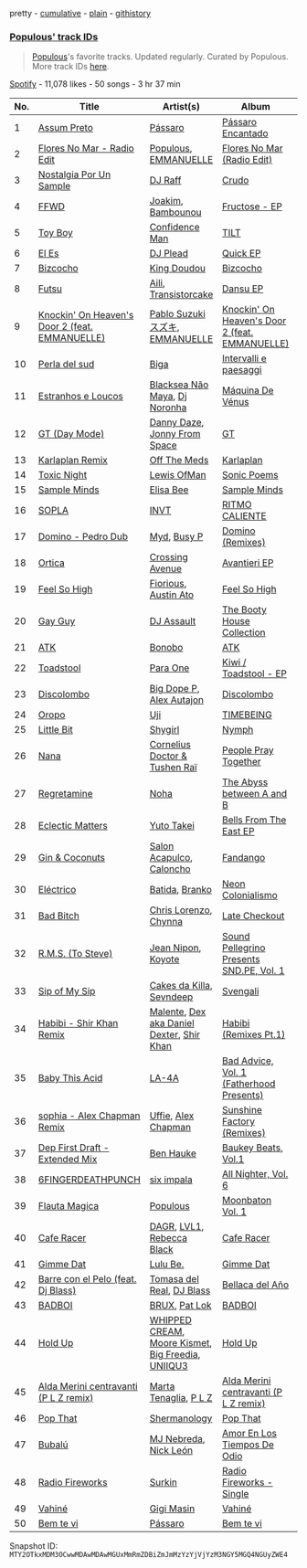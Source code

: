 pretty - [cumulative](/playlists/cumulative/37i9dQZF1DWWye7T9y0Pwf.md) - [plain](/playlists/plain/37i9dQZF1DWWye7T9y0Pwf) - [githistory](https://github.githistory.xyz/mackorone/spotify-playlist-archive/blob/main/playlists/plain/37i9dQZF1DWWye7T9y0Pwf)

### [Populous' track IDs](https://open.spotify.com/playlist/37i9dQZF1DWWye7T9y0Pwf)

> <a href="spotify:artist:5Uy8Skuxzxf38jMDTndKIU">Populous</a>'s favorite tracks\. Updated regularly\. Curated by Populous\. More track IDs <a href="spotify:genre:track\_id">here</a>.

[Spotify](https://open.spotify.com/user/spotify) - 11,078 likes - 50 songs - 3 hr 37 min

| No. | Title | Artist(s) | Album | Length |
|---|---|---|---|---|
| 1 | [Assum Preto](https://open.spotify.com/track/7KYHarhxOxAN69XTfSRpyD) | [Pássaro](https://open.spotify.com/artist/1gZOnfJzeHdmizwvHZ6UVt) | [Pássaro Encantado](https://open.spotify.com/album/2QWa29SjwokPvTkBOdX8TS) | 4:04 |
| 2 | [Flores No Mar \- Radio Edit](https://open.spotify.com/track/7Bi5S5rbQIGe57Ckq95AR1) | [Populous](https://open.spotify.com/artist/5Uy8Skuxzxf38jMDTndKIU), [EMMANUELLE](https://open.spotify.com/artist/1C2Gz0VQuVWtaLWd54ujI5) | [Flores No Mar \(Radio Edit\)](https://open.spotify.com/album/13pN5e0Jmu4CiQFJPHLJ4S) | 4:23 |
| 3 | [Nostalgia Por Un Sample](https://open.spotify.com/track/3yKqPv9Zx1TiGzjSRJA81v) | [DJ Raff](https://open.spotify.com/artist/1yBSX25jjXRF6KqAKGygy2) | [Crudo](https://open.spotify.com/album/0F1RaPxQgDjehNKunqR0GU) | 3:39 |
| 4 | [FFWD](https://open.spotify.com/track/3vJKeHEpKHHmSwIKEv5z1e) | [Joakim](https://open.spotify.com/artist/5af6HkEomDP7dKLugVmMmk), [Bambounou](https://open.spotify.com/artist/48P6su5lHrVCZtJVXMjJnX) | [Fructose \- EP](https://open.spotify.com/album/2b362Qp440hR9IFAqqgmat) | 5:40 |
| 5 | [Toy Boy](https://open.spotify.com/track/6qeUBkdeKrKg0d1zQ2gjpd) | [Confidence Man](https://open.spotify.com/artist/0RwXnFrEoI8tltFvYpJgP6) | [TILT](https://open.spotify.com/album/0X9CpcnwoPgzznLDDGx8PI) | 3:30 |
| 6 | [El Es](https://open.spotify.com/track/57PPncVwuda48YRxr24baj) | [DJ Plead](https://open.spotify.com/artist/3srk7xv520Ls9D09QMpEJg) | [Quick EP](https://open.spotify.com/album/3CUx8j4SgUTrS3CE9dudyS) | 5:49 |
| 7 | [Bizcocho](https://open.spotify.com/track/1rhrWh3cspYJTSKVgb2nD9) | [King Doudou](https://open.spotify.com/artist/3aVceD1iZNjO7INFdXQaeZ) | [Bizcocho](https://open.spotify.com/album/4Ll2mFKEznFEbteBWlmQoK) | 3:12 |
| 8 | [Futsu](https://open.spotify.com/track/2RKcQLhcFGeT6FgE80u5Gh) | [Aili](https://open.spotify.com/artist/4hKrRKWY1mF3LTwGIMj99R), [Transistorcake](https://open.spotify.com/artist/27rHnUne52oEgvjxzT2pqy) | [Dansu EP](https://open.spotify.com/album/7kya3xU1FYxRB0r2tVTyyi) | 2:40 |
| 9 | [Knockin' On Heaven's Door 2 \(feat\. EMMANUELLE\)](https://open.spotify.com/track/1tf1LPCLyLFeZTg4OEjt3p) | [Pablo Suzuki スズキ](https://open.spotify.com/artist/1jTLoAuKfeNHUOJSsP00Wn), [EMMANUELLE](https://open.spotify.com/artist/1C2Gz0VQuVWtaLWd54ujI5) | [Knockin' On Heaven's Door 2 \(feat\. EMMANUELLE\)](https://open.spotify.com/album/2iGqYDiKE31XD94TA40U4Y) | 2:55 |
| 10 | [Perla del sud](https://open.spotify.com/track/5Y28aIC9MaF47nG85PsccN) | [Biga](https://open.spotify.com/artist/2coHyIFhSCN94FMca5qNy7) | [Intervalli e paesaggi](https://open.spotify.com/album/54h54COkTDwz8iFLHjUUr9) | 2:03 |
| 11 | [Estranhos e Loucos](https://open.spotify.com/track/5HQDUxRcPnS6FzeHIxTa8W) | [Blacksea Não Maya](https://open.spotify.com/artist/3RPy8OF8FziObefOU4CdgT), [Dj Noronha](https://open.spotify.com/artist/2R39LRXR6GRvijF3SHpTWb) | [Máquina De Vénus](https://open.spotify.com/album/0hEdecg5rYBdn7J0YfR1EG) | 2:44 |
| 12 | [GT \(Day Mode\)](https://open.spotify.com/track/7xRmZGfGvRdmCAUHHSBVMt) | [Danny Daze](https://open.spotify.com/artist/6xYBrFTJUOzyzMvhUiFHuB), [Jonny From Space](https://open.spotify.com/artist/6DDMnrPzjH1gAFHh07YkLn) | [GT](https://open.spotify.com/album/2qSeMxUK3BmkeELqnWCT6o) | 7:28 |
| 13 | [Karlaplan Remix](https://open.spotify.com/track/39rhDYzJpyY8tCymSwNX0A) | [Off The Meds](https://open.spotify.com/artist/6XHiqDJIKWxSMQLsjFsiFM) | [Karlaplan](https://open.spotify.com/album/06Kk4K3I7aXSSzZ0HWQh1r) | 5:57 |
| 14 | [Toxic Night](https://open.spotify.com/track/4Ji1y7I57VNsO3K7qy0lwy) | [Lewis OfMan](https://open.spotify.com/artist/1hkRfKGoJisJDbo6eSf1pg) | [Sonic Poems](https://open.spotify.com/album/61LDldyfICKlRKjauyeWdn) | 3:35 |
| 15 | [Sample Minds](https://open.spotify.com/track/4RywHmfGP2yzzYTxsCNQH1) | [Elisa Bee](https://open.spotify.com/artist/3S7HQV1qUD8yBppcFbsBfX) | [Sample Minds](https://open.spotify.com/album/0Ki1ujx7omMHN0Mah2Mn3t) | 4:57 |
| 16 | [SOPLA](https://open.spotify.com/track/2SucVQzopq1TspgQj8F1hY) | [INVT](https://open.spotify.com/artist/7iS41tYQBUyJsZYcxCse0D) | [RITMO CALIENTE](https://open.spotify.com/album/1Png7rMhioLxwKlPItYNzi) | 3:26 |
| 17 | [Domino \- Pedro Dub](https://open.spotify.com/track/1nnVUhdqHPwrfRqFrQDS5P) | [Myd](https://open.spotify.com/artist/3QFiymmbJlVBPpnrOatEAk), [Busy P](https://open.spotify.com/artist/3coXUO5EiwR37nzX4xWjIV) | [Domino \(Remixes\)](https://open.spotify.com/album/4kbcqVdWC9TKszTAnUse0E) | 4:43 |
| 18 | [Ortica](https://open.spotify.com/track/4RCZb77CaoHGtb8Gzj9lCu) | [Crossing Avenue](https://open.spotify.com/artist/4q5gHVc0CNtPrIB6TTujkr) | [Avantieri EP](https://open.spotify.com/album/6sXYLdyvvbSlKEkaPR79Qv) | 6:51 |
| 19 | [Feel So High](https://open.spotify.com/track/7bqutkAQ3I4UMY5TsLDkuA) | [Fiorious](https://open.spotify.com/artist/3pKgTa7RsVMksNX7ikwmor), [Austin Ato](https://open.spotify.com/artist/6sCrZwNbMhp1iahiiFQY66) | [Feel So High](https://open.spotify.com/album/6zAdJh76pLnhY0RDR6zwjL) | 3:49 |
| 20 | [Gay Guy](https://open.spotify.com/track/1Kdg3BeatkYnKzIz6Lxxhr) | [DJ Assault](https://open.spotify.com/artist/3yoyUFgb11DMp1KrsJoQZU) | [The Booty House Collection](https://open.spotify.com/album/5knyj8FdB73XAWGaCTXvIa) | 5:36 |
| 21 | [ATK](https://open.spotify.com/track/3AaGCSpUFAmtB1XGxz5IWk) | [Bonobo](https://open.spotify.com/artist/0cmWgDlu9CwTgxPhf403hb) | [ATK](https://open.spotify.com/album/1x8w8WymEDZWQ60O7qKGbH) | 4:05 |
| 22 | [Toadstool](https://open.spotify.com/track/0ql89CUGzDpXC8ndVhwqmA) | [Para One](https://open.spotify.com/artist/5MRONaryo2z75lLiuJ0NWJ) | [Kiwi / Toadstool \- EP](https://open.spotify.com/album/5CXhSn1l3BbvnkK37rvUgs) | 5:27 |
| 23 | [Discolombo](https://open.spotify.com/track/7l56isKTjtYOuf0ESVAKiy) | [Big Dope P](https://open.spotify.com/artist/0eebKLG13kCWzqNI1LItJe), [Alex Autajon](https://open.spotify.com/artist/5OA57ztYlNqNO02sjgjzTl) | [Discolombo](https://open.spotify.com/album/5HONGW7uTKZeCFnXTtms4U) | 3:30 |
| 24 | [Oropo](https://open.spotify.com/track/5spr7sDNbxaSRed80KxVCZ) | [Uji](https://open.spotify.com/artist/3BQDgh6CjxVXMhy00YEx3G) | [TIMEBEING](https://open.spotify.com/album/0LyRz7Sp3hw0I2MTKR0YCi) | 4:33 |
| 25 | [Little Bit](https://open.spotify.com/track/03yR4z1jANazJTWMjX3rtw) | [Shygirl](https://open.spotify.com/artist/3M3wTTCDwicRubwMyHyEDy) | [Nymph](https://open.spotify.com/album/3i4ZYO2l14kCTRzw90JmZ4) | 1:20 |
| 26 | [Nana](https://open.spotify.com/track/2bN40aJQHnM7RjwMulmEpw) | [Cornelius Doctor & Tushen Raï](https://open.spotify.com/artist/1j2w2mPCYgklKXKy0u3wTq) | [People Pray Together](https://open.spotify.com/album/0dUsbl680gdqOgbKoGzrwz) | 7:01 |
| 27 | [Regretamine](https://open.spotify.com/track/1s6aEJfk5FmFDigeCunqoD) | [Noha](https://open.spotify.com/artist/1zI6CaqXFicsizcZEqhxBJ) | [The Abyss between A and B](https://open.spotify.com/album/38N3eZH3Uy4QWx2dpNQB6K) | 7:23 |
| 28 | [Eclectic Matters](https://open.spotify.com/track/2tqfsHB81lJOKOtlT9hR8a) | [Yuto Takei](https://open.spotify.com/artist/10TSsHF5K9gA6mm8Xlpa9I) | [Bells From The East EP](https://open.spotify.com/album/2wh1ncWSyElq4R6aMxFXQC) | 6:09 |
| 29 | [Gin & Coconuts](https://open.spotify.com/track/5mkJw7rNC8zK9XxoWcGPZx) | [Salon Acapulco](https://open.spotify.com/artist/0Ah2vc4wnoDNFeCBRozIPJ), [Caloncho](https://open.spotify.com/artist/2z3KntXLyEF5Lvz1kpdBoA) | [Fandango](https://open.spotify.com/album/7582prpymNwIWu6uV4QgYW) | 4:11 |
| 30 | [Eléctrico](https://open.spotify.com/track/1AM19lNUr7Go1knNTmKXQc) | [Batida](https://open.spotify.com/artist/5rILRopfIgqH4Cg6Ean6AJ), [Branko](https://open.spotify.com/artist/0J4EYPhE5XrajiHR99Pyhl) | [Neon Colonialismo](https://open.spotify.com/album/5pC12pZRZM6p7Gy9ccu78M) | 3:20 |
| 31 | [Bad Bitch](https://open.spotify.com/track/1QPb3sFVfZlcrSHp9skszO) | [Chris Lorenzo](https://open.spotify.com/artist/7tm9Tuc70geXOOyKhtZHIj), [Chynna](https://open.spotify.com/artist/41TSOINjztNAFtwuGenWVA) | [Late Checkout](https://open.spotify.com/album/7EKYXT614EhSh5jLDUdFAj) | 4:48 |
| 32 | [R.M.S\. \(To Steve\)](https://open.spotify.com/track/2F6FlRRBY3trqHgczdmMAW) | [Jean Nipon](https://open.spotify.com/artist/0YSVsf3RS0Grm70tGrghn7), [Koyote](https://open.spotify.com/artist/6DGZ08lAFSlGJYsj8vylo3) | [Sound Pellegrino Presents SND.PE, Vol\. 1](https://open.spotify.com/album/5ZMmDjuKNONmSyQJamI6Q4) | 5:00 |
| 33 | [Sip of My Sip](https://open.spotify.com/track/7wlPEH29dlGMTwxAfuVeqV) | [Cakes da Killa](https://open.spotify.com/artist/6MoQZOH2KnQrJhVtO9VoXC), [Sevndeep](https://open.spotify.com/artist/2OEgfLq3e6ZmpKnb6O6Y7V) | [Svengali](https://open.spotify.com/album/2NqZ5jCcoAevfo62dyJKk5) | 3:18 |
| 34 | [Habibi \- Shir Khan Remix](https://open.spotify.com/track/1M74drRoLDw9dcGFI1shmS) | [Malente](https://open.spotify.com/artist/41QVz3Am9zs9dPX4Aaxbct), [Dex aka Daniel Dexter](https://open.spotify.com/artist/5eXZIrI1mFQ9j4IXOO9Ml3), [Shir Khan](https://open.spotify.com/artist/22Rbpv7Uc8pB1s9gJBJI4T) | [Habibi \(Remixes Pt.1\)](https://open.spotify.com/album/3bbmATBrtCw1HSLUItj64X) | 6:58 |
| 35 | [Baby This Acid](https://open.spotify.com/track/1latZD5s5IYS6izcP5YBIL) | [LA\-4A](https://open.spotify.com/artist/1LEQApFGJj7Mh7JTugQ5y8) | [Bad Advice, Vol\. 1 \(Fatherhood Presents\)](https://open.spotify.com/album/21zTjHzRUsmlqSYsNCXlhZ) | 5:30 |
| 36 | [sophia \- Alex Chapman Remix](https://open.spotify.com/track/6h7shXygvjO76S8K4w7CSR) | [Uffie](https://open.spotify.com/artist/2s6lxOYvvCvzpHtd3VyuMj), [Alex Chapman](https://open.spotify.com/artist/3c8wfedCs5BJGHcFyusyeh) | [Sunshine Factory \(Remixes\)](https://open.spotify.com/album/3itJjuakoKh9vUynd8N0Iv) | 2:50 |
| 37 | [Dep First Draft \- Extended Mix](https://open.spotify.com/track/2fLFMlD56yMvkbo3cV4EfX) | [Ben Hauke](https://open.spotify.com/artist/1aBDI4nH6OfAkNyUX08O2V) | [Baukey Beats, Vol.1](https://open.spotify.com/album/4Vf7cWF42OHvF3Y1FMIBq4) | 9:16 |
| 38 | [6FINGERDEATHPUNCH](https://open.spotify.com/track/2M7V4v4DUaPIlMSrCbB2U3) | [six impala](https://open.spotify.com/artist/5EtZGidUP0imIVaUwBo4GW) | [All Nighter, Vol\. 6](https://open.spotify.com/album/1Thi7GCXPtyG7NfXBOYCTS) | 2:44 |
| 39 | [Flauta Magica](https://open.spotify.com/track/4SZskM7pn7z0gAL7onqeI7) | [Populous](https://open.spotify.com/artist/5Uy8Skuxzxf38jMDTndKIU) | [Moonbaton Vol\. 1](https://open.spotify.com/album/3T5s9mE6LhH5KR5AlZAId8) | 2:22 |
| 40 | [Cafe Racer](https://open.spotify.com/track/472kQwl5Q4dn19oHkUvGhb) | [DAGR](https://open.spotify.com/artist/6jDxyPx376PtDCCWzo7OJi), [LVL1](https://open.spotify.com/artist/5cIVFxPSiXer2MuaoEATkJ), [Rebecca Black](https://open.spotify.com/artist/3Vl9fyKMIdLMswk8ai3mm9) | [Cafe Racer](https://open.spotify.com/album/71pOhDRYyDDP0XQXduI6ce) | 2:39 |
| 41 | [Gimme Dat](https://open.spotify.com/track/2v5eZAIW4MTEg8yEbAEB42) | [Lulu Be.](https://open.spotify.com/artist/2jM44QDqboAQRKbiIqHIoE) | [Gimme Dat](https://open.spotify.com/album/1YGtDYhozQoZASVBwaj5BY) | 2:37 |
| 42 | [Barre con el Pelo \(feat\. Dj Blass\)](https://open.spotify.com/track/0VBbbLKnpayQeBKZdYamhi) | [Tomasa del Real](https://open.spotify.com/artist/3Dz4sliAAIVOlALfHW9TtD), [DJ Blass](https://open.spotify.com/artist/1ZijgA5CMnToosMd24krUH) | [Bellaca del Año](https://open.spotify.com/album/5PQkVo8VxFjapE73WjI16a) | 3:18 |
| 43 | [BADBOI](https://open.spotify.com/track/1pKk7nVh4fGjI8k6t20PmX) | [BRUX](https://open.spotify.com/artist/05jtmvy7zPhTp4GQexPkXY), [Pat Lok](https://open.spotify.com/artist/3ZPRZDAAuBrvx1tsIjeFxh) | [BADBOI](https://open.spotify.com/album/1vpixBHNGprGXBkLsQofuN) | 3:16 |
| 44 | [Hold Up](https://open.spotify.com/track/6AxBhyZDlChhX1lNDGCf0P) | [WHIPPED CREAM](https://open.spotify.com/artist/5CMaNobmJYgXcfiT0zYOwi), [Moore Kismet](https://open.spotify.com/artist/50uPj85gZxHFuFOlNBnnr5), [Big Freedia](https://open.spotify.com/artist/2gyv1akuIB9fQvXoGSPaJr), [UNIIQU3](https://open.spotify.com/artist/5aR8qSaApKChlZvzB0Jfpx) | [Hold Up](https://open.spotify.com/album/6MmeK4J693NFnDma8cBVio) | 2:04 |
| 45 | [Alda Merini centravanti \(P L Z remix\)](https://open.spotify.com/track/6qkAgC5DqpAbJcymXfVqHS) | [Marta Tenaglia](https://open.spotify.com/artist/0WqwCCw0Rn6Egu9rFFPQNi), [P L Z](https://open.spotify.com/artist/04luWi32C7hkPkQAmAQVod) | [Alda Merini centravanti \(P L Z remix\)](https://open.spotify.com/album/3vcgOgauUJ16shgHMTcT5i) | 3:56 |
| 46 | [Pop That](https://open.spotify.com/track/1EpF7SUZOEdYXAJF6QC43Z) | [Shermanology](https://open.spotify.com/artist/4Siyzg8kWayQfPQsPSl6JI) | [Pop That](https://open.spotify.com/album/1Lr2J72KaKx1RinFIQoiEX) | 3:37 |
| 47 | [Bubalú](https://open.spotify.com/track/4xmlB3B53Y28vE8sYEIgfC) | [MJ Nebreda](https://open.spotify.com/artist/1h6b4y2ObngnFpgEwry7Fy), [Nick León](https://open.spotify.com/artist/3qOGTt4eTeEkCn3efhAGu2) | [Amor En Los Tiempos De Odio](https://open.spotify.com/album/6HieGzqxOoRFuJgDTsgAgF) | 2:49 |
| 48 | [Radio Fireworks](https://open.spotify.com/track/3xer8Qi8uYI7W9FBGZB99v) | [Surkin](https://open.spotify.com/artist/1XqqyIQYMonHgllb1uysL3) | [Radio Fireworks \- Single](https://open.spotify.com/album/2nNSuWeLmB98HHwDMsk9Cq) | 4:45 |
| 49 | [Vahiné](https://open.spotify.com/track/2H6mUQg48UpjsADZ8BkjuS) | [Gigi Masin](https://open.spotify.com/artist/0dCVhSVXD9JhJh2bTySJZx) | [Vahiné](https://open.spotify.com/album/4lp2wX3dV4BYoChzAdqgHy) | 7:20 |
| 50 | [Bem te vi](https://open.spotify.com/track/7dFomsonNkXS5tGIINOnBp) | [Pássaro](https://open.spotify.com/artist/1gZOnfJzeHdmizwvHZ6UVt) | [Bem te vi](https://open.spotify.com/album/7DdSbmk92Qbzy22UIZDAhr) | 4:12 |

Snapshot ID: `MTY2OTkxMDM3OCwwMDAwMDAwMGUxMmRmZDBiZmJmMzYzYjVjYzM3NGY5MGQ4NGUyZWE4`
